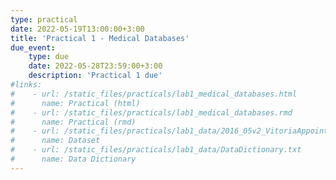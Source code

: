 ```yaml
---
type: practical
date: 2022-05-19T13:00:00+3:00
title: 'Practical 1 - Medical Databases'
due_event: 
    type: due
    date: 2022-05-28T23:59:00+3:00
    description: 'Practical 1 due'
#links:
#    - url: /static_files/practicals/lab1_medical_databases.html
#      name: Practical (html)
#    - url: /static_files/practicals/lab1_medical_databases.rmd
#      name: Practical (rmd)
#    - url: /static_files/practicals/lab1_data/2016_05v2_VitoriaAppointmentData.csv
#      name: Dataset
#    - url: /static_files/practicals/lab1_data/DataDictionary.txt
#      name: Data Dictionary
---
```

